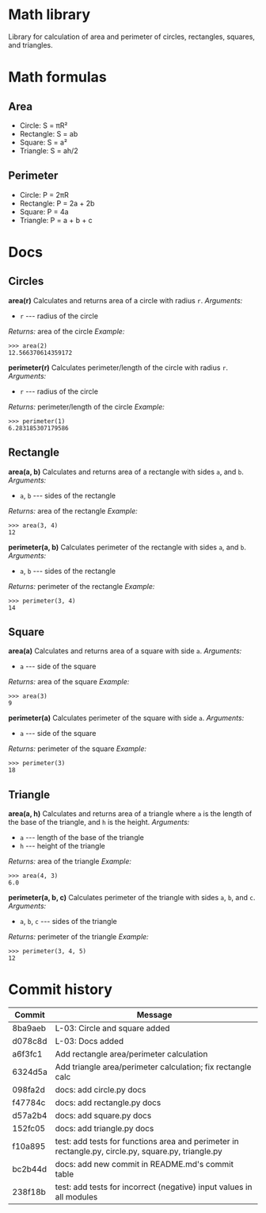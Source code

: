 # Math library
Library for calculation of area and perimeter of circles, rectangles, squares, and triangles.

# Math formulas
## Area
- Circle: S = πR²
- Rectangle: S = ab
- Square: S = a²
- Triangle: S = ah/2

## Perimeter
- Circle: P = 2πR
- Rectangle: P = 2a + 2b
- Square: P = 4a
- Triangle: P = a + b + c

# Docs
## Circles
**area(r)**
Calculates and returns area of a circle with radius `r`.
*Arguments:*
- `r` --- radius of the circle

*Returns:* area of the circle
*Example:*
```
>>> area(2)
12.566370614359172
```

**perimeter(r)**
Calculates perimeter/length of the circle with radius `r`.
*Arguments:*
- `r` --- radius of the circle

*Returns:* perimeter/length of the circle
*Example:*
```
>>> perimeter(1)
6.283185307179586
```

## Rectangle
**area(a, b)**
Calculates and returns area of a rectangle with sides `a`, and `b`.
*Arguments:*
- `a`, `b` --- sides of the rectangle

*Returns:* area of the rectangle
*Example:*
```
>>> area(3, 4)
12
```

**perimeter(a, b)**
Calculates perimeter of the rectangle with sides `a`, and `b`.
*Arguments:*
- `a`, `b` --- sides of the rectangle

*Returns:* perimeter of the rectangle
*Example:*
```
>>> perimeter(3, 4)
14
```

## Square
**area(a)**
Calculates and returns area of a square with side `a`.
*Arguments:*
- `a` --- side of the square

*Returns:* area of the square
*Example:*
```
>>> area(3)
9
```

**perimeter(a)**
Calculates perimeter of the square with side `a`.
*Arguments:*
- `a` --- side of the square

*Returns:* perimeter of the square
*Example:*
```
>>> perimeter(3)
18
```

## Triangle
**area(a, h)**
Calculates and returns area of a triangle where `a` is the length of the base of the triangle, and `h` is the height.
*Arguments:*
- `a` --- length of the base of the triangle
- `h` --- height of the triangle

*Returns:* area of the triangle
*Example:*
```
>>> area(4, 3)
6.0
```

**perimeter(a, b, c)**
Calculates perimeter of the triangle with sides `a`, `b`, and `c`.
*Arguments:*
- `a`, `b`, `c` --- sides of the triangle

*Returns:* perimeter of the triangle
*Example:*
```
>>> perimeter(3, 4, 5)
12
```

# Commit history
|Commit|Message|
|------|-------|
|8ba9aeb|L-03: Circle and square added|
|d078c8d|L-03: Docs added|
|a6f3fc1|Add rectangle area/perimeter calculation|
|6324d5a|Add triangle area/perimeter calculation; fix rectangle calc|
|098fa2d|docs: add circle.py docs|
|f47784c|docs: add rectangle.py docs|
|d57a2b4|docs: add square.py docs|
|152fc05|docs: add triangle.py docs|
|f10a895|test: add tests for functions area and perimeter in rectangle.py, circle.py, square.py, triangle.py|
|bc2b44d|docs: add new commit in README.md's commit table|
|238f18b|test: add tests for incorrect (negative) input values in all modules|
